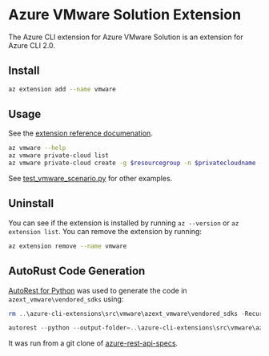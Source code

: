 #  Azure VMware Solution Extension

The Azure CLI extension for Azure VMware Solution is an extension for Azure CLI 2.0.

## Install
``` sh
az extension add --name vmware
```

## Usage
See the [extension reference documenation](https://docs.microsoft.com/en-us/cli/azure/ext/vmware/vmware).

``` sh
az vmware --help
az vmware private-cloud list
az vmware private-cloud create -g $resourcegroup -n $privatecloudname --location $location --cluster-size 3 --network-block 10.175.0.0/22
```
See [test_vmware_scenario.py](azext_vmware/tests/latest/test_vmware_scenario.py) for other examples.

## Uninstall
You can see if the extension is installed by running `az --version` or `az extension list`. You can remove the extension by running:
``` sh
az extension remove --name vmware
```

## AutoRust Code Generation
[AutoRest for Python](https://github.com/Azure/autorest.python) was used to generate the code in `azext_vmware\vendored_sdks` using:
``` powershell
rm ..\azure-cli-extensions\src\vmware\azext_vmware\vendored_sdks -Recurse

autorest --python --output-folder=..\azure-cli-extensions\src\vmware\azext_vmware\vendored_sdks --use=@autorest/python@5.6.0 --tag=package-2021-01-01-preview --azure-arm=true --override-client-name=AVSClient specification\vmware\resource-manager\readme.md
```
It was run from a git clone of [azure-rest-api-specs](https://github.com/Azure/azure-rest-api-specs).